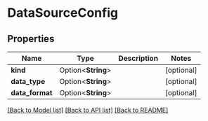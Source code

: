 # DataSourceConfig

## Properties

Name | Type | Description | Notes
------------ | ------------- | ------------- | -------------
**kind** | Option<**String**> |  | [optional]
**data_type** | Option<**String**> |  | [optional]
**data_format** | Option<**String**> |  | [optional]

[[Back to Model list]](../README.md#documentation-for-models) [[Back to API list]](../README.md#documentation-for-api-endpoints) [[Back to README]](../README.md)



